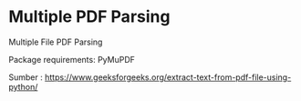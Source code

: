 # Multiple PDF Parsing
Multiple File PDF Parsing

Package requirements:
PyMuPDF

Sumber : https://www.geeksforgeeks.org/extract-text-from-pdf-file-using-python/
